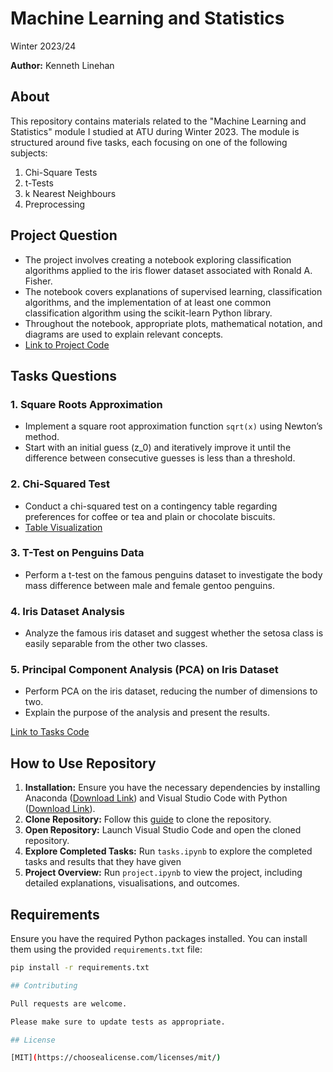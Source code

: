 # Machine Learning and Statistics

Winter 2023/24

**Author:** Kenneth Linehan

## About

This repository contains materials related to the "Machine Learning and Statistics" module I studied at ATU during Winter 2023. The module is structured around five tasks, each focusing on one of the following subjects:

1. Chi-Square Tests
2. t-Tests
3. k Nearest Neighbours
4. Preprocessing

## Project Question

- The project involves creating a notebook exploring classification algorithms applied to the iris flower dataset associated with Ronald A. Fisher.
- The notebook covers explanations of supervised learning, classification algorithms, and the implementation of at least one common classification algorithm using the scikit-learn Python library.
- Throughout the notebook, appropriate plots, mathematical notation, and diagrams are used to explain relevant concepts.
- [Link to Project Code](https://github.com/KenLin765/machine-learning-and-statistics/blob/main/project.ipynb)

## Tasks Questions

### 1. Square Roots Approximation
- Implement a square root approximation function `sqrt(x)` using Newton’s method.
- Start with an initial guess \(z_0\) and iteratively improve it until the difference between consecutive guesses is less than a threshold.

### 2. Chi-Squared Test
- Conduct a chi-squared test on a contingency table regarding preferences for coffee or tea and plain or chocolate biscuits.
- [Table Visualization](#)

### 3. T-Test on Penguins Data
- Perform a t-test on the famous penguins dataset to investigate the body mass difference between male and female gentoo penguins.

### 4. Iris Dataset Analysis
- Analyze the famous iris dataset and suggest whether the setosa class is easily separable from the other two classes.

### 5. Principal Component Analysis (PCA) on Iris Dataset
- Perform PCA on the iris dataset, reducing the number of dimensions to two.
- Explain the purpose of the analysis and present the results.

[Link to Tasks Code](https://github.com/KenLin765/machine-learning-and-statistics/blob/main/tasks.ipynb)

## How to Use Repository

1. **Installation:** Ensure you have the necessary dependencies by installing Anaconda ([Download Link](https://www.anaconda.com/download)) and Visual Studio Code with Python ([Download Link](https://code.visualstudio.com/Download)).
2. **Clone Repository:** Follow this [guide](https://github.com/MicrosoftDocs/azure-dev-docs/blob/main/articles/javascript/how-to/with-visual-studio-code/clone-github-repository.md) to clone the repository.
3. **Open Repository:** Launch Visual Studio Code and open the cloned repository.
4. **Explore Completed Tasks:** Run `tasks.ipynb` to explore the completed tasks and results that they have given
5. **Project Overview:** Run `project.ipynb` to view the project, including detailed explanations, visualisations, and outcomes.

## Requirements

Ensure you have the required Python packages installed. You can install them using the provided `requirements.txt` file:

```bash
pip install -r requirements.txt

## Contributing

Pull requests are welcome.

Please make sure to update tests as appropriate.

## License

[MIT](https://choosealicense.com/licenses/mit/)
